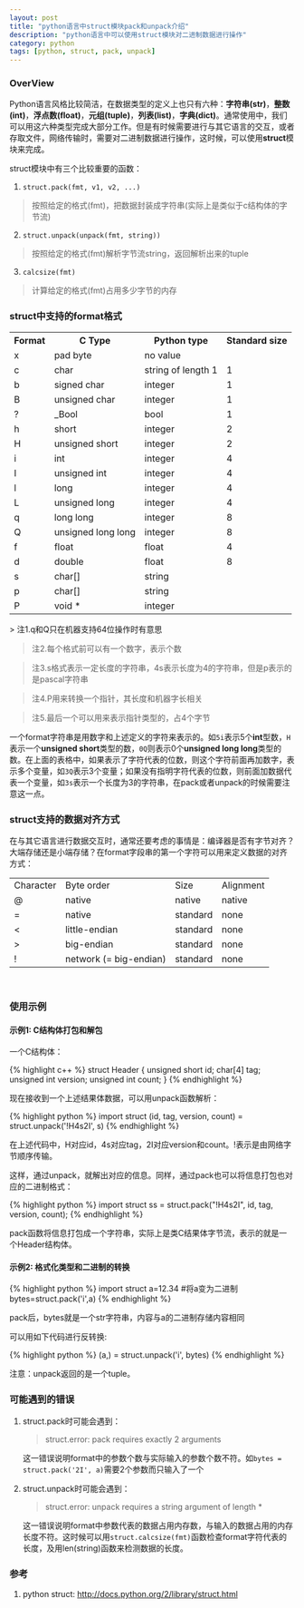 ```yaml
---
layout: post
title: "python语言中struct模块pack和unpack介绍"
description: "python语言中可以使用struct模块对二进制数据进行操作"
category: python
tags: [python, struct, pack, unpack]
---
```


### OverView

Python语言风格比较简洁，在数据类型的定义上也只有六种：**字符串(str)**，**整数(int)**，**浮点数(float)**，**元组(tuple)**，**列表(list)**，**字典(dict)**。通常使用中，我们可以用这六种类型完成大部分工作。但是有时候需要进行与其它语言的交互，或者存取文件，网络传输时，需要对二进制数据进行操作，这时候，可以使用**struct**模块来完成。

struct模块中有三个比较重要的函数：

1. `struct.pack(fmt, v1, v2, ...)`
> 按照给定的格式(fmt)，把数据封装成字符串(实际上是类似于c结构体的字节流)

2. `struct.unpack(unpack(fmt, string))`
> 按照给定的格式(fmt)解析字节流string，返回解析出来的tuple

3. `calcsize(fmt)`
> 计算给定的格式(fmt)占用多少字节的内存

<!-- more -->

### struct中支持的format格式

<table >
   <tr>
      <th>Format</th>
      <th>C Type</th>
      <th>Python type</th>
      <th>Standard size</th>
   </tr>
   <tr>
      <td>x</td>
      <td>pad byte</td>
      <td>no value</td>
      <td> </td>
   </tr>
   <tr>
      <td>c</td>
      <td>char</td>
      <td>string of length 1</td>
      <td>1</td>
   </tr>
   <tr>
      <td>b</td>
      <td>signed char</td>
      <td>integer</td>
      <td>1</td>
   </tr>
   <tr>
      <td>B</td>
      <td>unsigned char</td>
      <td>integer</td>
      <td>1</td>
   </tr>
   <tr>
      <td>?</td>
      <td>_Bool</td>
      <td>bool</td>
      <td>1</td>
   </tr>
   <tr>
      <td>h</td>
      <td>short</td>
      <td>integer</td>
      <td>2</td>
   </tr>
   <tr>
      <td>H</td>
      <td>unsigned short</td>
      <td>integer</td>
      <td>2</td>
   </tr>
   <tr>
      <td>i</td>
      <td>int</td>
      <td>integer</td>
      <td>4</td>
   </tr>
   <tr>
      <td>I</td>
      <td>unsigned int</td>
      <td>integer</td>
      <td>4</td>
   </tr>
   <tr>
      <td>l</td>
      <td>long</td>
      <td>integer</td>
      <td>4</td>
   </tr>
   <tr>
      <td>L</td>
      <td>unsigned long</td>
      <td>integer</td>
      <td>4</td>
   </tr>
   <tr>
      <td>q</td>
      <td>long long</td>
      <td>integer</td>
      <td>8</td>
   </tr>
   <tr>
      <td>Q</td>
      <td>unsigned long long</td>
      <td>integer</td>
      <td>8</td>
   </tr>
   <tr>
      <td>f</td>
      <td>float</td>
      <td>float</td>
      <td>4</td>
   </tr>
   <tr>
      <td>d</td>
      <td>double</td>
      <td>float</td>
      <td>8</td>
   </tr>
   <tr>
      <td>s</td>
      <td>char[]</td>
      <td>string</td>
      <td> </td>
   </tr>
   <tr>
      <td>p</td>
      <td>char[]</td>
      <td>string</td>
      <td> </td>
   </tr>
   <tr>
      <td>P</td>
      <td>void *</td>
      <td>integer</td>
      <td> </td>
   </tr>
</table>
> 注1.q和Q只在机器支持64位操作时有意思

> 注2.每个格式前可以有一个数字，表示个数

> 注3.s格式表示一定长度的字符串，4s表示长度为4的字符串，但是p表示的是pascal字符串

> 注4.P用来转换一个指针，其长度和机器字长相关

> 注5.最后一个可以用来表示指针类型的，占4个字节

一个format字符串是用数字和上述定义的字符来表示的。如`5i`表示5个**int**型数，`H`表示一个**unsigned short**类型的数，`0Q`则表示0个**unsigned long long**类型的数。在上面的表格中，如果表示了字符代表的位数，则这个字符前面再加数字，表示多个变量，如`3Q`表示3个变量；如果没有指明字符代表的位数，则前面加数据代表一个变量，如`3s`表示一个长度为3的字符串，在pack或者unpack的时候需要注意这一点。

### struct支持的数据对齐方式

在与其它语言进行数据交互时，通常还要考虑的事情是：编译器是否有字节对齐？大端存储还是小端存储？在format字段串的第一个字符可以用来定义数据的对齐方式：

<table>
   <tr>
      <td>Character</td>
      <td>Byte order</td>
      <td>Size</td>
      <td>Alignment</td>
   </tr>
   <tr>
      <td>@</td>
      <td>native</td>
      <td>native</td>
      <td>native</td>
   </tr>
   <tr>
      <td>=</td>
      <td>native</td>
      <td>standard</td>
      <td>none</td>
   </tr>
   <tr>
      <td><</td>
      <td>little-endian</td>
      <td>standard</td>
      <td>none</td>
   </tr>
   <tr>
      <td>></td>
      <td>big-endian</td>
      <td>standard</td>
      <td>none</td>
   </tr>
   <tr>
      <td>!</td>
      <td>network (= big-endian)</td>
      <td>standard</td>
      <td>none</td>
   </tr>
</table>
<br/>

### 使用示例

#### 示例1: C结构体打包和解包

一个C结构体：

{% highlight c++ %}
struct Header {
    unsigned short id;
    char[4] tag;
    unsigned int version;
    unsigned int count;
}
{% endhighlight %}

现在接收到一个上述结果体数据，可以用unpack函数解析：

{% highlight python %}
import struct
(id, tag, version, count) = struct.unpack('!H4s2I', s)
{% endhighlight %}

在上述代码中，H对应id，4s对应tag，2I对应version和count。!表示是由网络字节顺序传输。

这样，通过unpack，就解出对应的信息。同样，通过pack也可以将信息打包也对应的二进制格式：

{% highlight python %}
import struct
ss = struct.pack("!H4s2I", id, tag, version, count);
{% endhighlight %}

pack函数将信息打包成一个字符串，实际上是类C结果体字节流，表示的就是一个Header结构体。

#### 示例2: 格式化类型和二进制的转换

{% highlight python %}
import struct
a=12.34
#将a变为二进制
bytes=struct.pack('i',a)
{% endhighlight %}

pack后，bytes就是一个str字符串，内容与a的二进制存储内容相同

可以用如下代码进行反转换:

{% highlight python %}
(a,) = struct.unpack('i', bytes)
{% endhighlight %}

注意：unpack返回的是一个tuple。

### 可能遇到的错误

1. struct.pack时可能会遇到： 
	> struct.error: pack requires exactly 2 arguments

	这一错误说明format中的参数个数与实际输入的参数个数不符。如`bytes = struct.pack('2I', a)`需要2个参数而只输入了一个

2. struct.unpack时可能会遇到： 
	> struct.error: unpack requires a string argument of length \*

	这一错误说明format中参数代表的数据占用内存数，与输入的数据占用的内存长度不符。这时候可以用`struct.calcsize(fmt)`函数检查format字符代表的长度，及用len(string)函数来检测数据的长度。

### 参考

1. python struct: <http://docs.python.org/2/library/struct.html>
